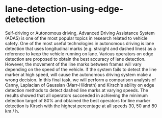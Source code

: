 # lane-detection-using-edge-detection
Self-driving  or  Autonomous driving, Advanced Driving Assistance System (ADAS) is one of the most popular topics in research related to vehicle safety. One of the most useful technologies in autonomous driving is lane detection that uses longitudinal marks (e.g. straight and dashed lines) as a reference to keep the vehicle running on lane. Various operators on edge detection are proposed to obtain the best accuracy of lane detection. However, the movement of the line marks between frames will vary depending on the speed of the vehicle. If the system fails to detect the line marker at high speed, will cause the autonomous driving system make a wrong decision. In this final task, we will perform a comparison analysis of Canny, Laplacian of Gaussian (Marr-Hildreth) and Kirsch's ability on edge detection methods to detect dashed line marks at varying speeds. The results showed that all operators succeeded in achieving the minimum detection target of 80% and obtained the best operators for line marker detection is Kirsch with the highest  percentage at all speeds 30, 50 and 80 km / h.
